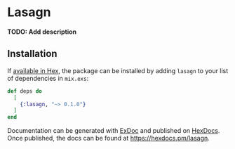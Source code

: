# Lasagn

**TODO: Add description**

## Installation

If [available in Hex](https://hex.pm/docs/publish), the package can be installed
by adding `lasagn` to your list of dependencies in `mix.exs`:

```elixir
def deps do
  [
    {:lasagn, "~> 0.1.0"}
  ]
end
```

Documentation can be generated with [ExDoc](https://github.com/elixir-lang/ex_doc)
and published on [HexDocs](https://hexdocs.pm). Once published, the docs can
be found at <https://hexdocs.pm/lasagn>.

